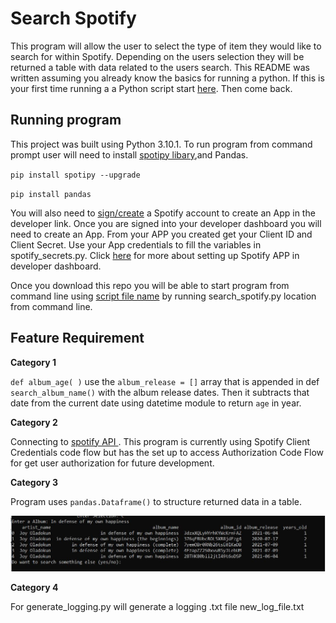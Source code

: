 # Search Spotify 
This program will allow the user to select the type of item they would like to search for within Spotify. Depending on the users selection they will be returned a table with data related to the users search. This README was written assuming you already know the basics for running a python. If this is your first time running a a Python script start [here](https://realpython.com/run-python-scripts/#using-the-python-command). Then come back. 

## Running program 
This project was built using Python 3.10.1.
To run program from command prompt user will need to install [spotipy libary](https://spotipy.readthedocs.io/en/2.19.0/#installation),and  Pandas. 

`pip install spotipy --upgrade`

`pip install pandas`

You will also need to [sign/create](https://developer.spotify.com/dashboard/) a Spotify account to create an App in the developer link. Once you are signed into your developer dashboard you will need to create an App. From your APP you created get your Client ID and Client Secret. Use your App credentials to fill the variables in spotify_secrets.py. Click [here](https://developer.spotify.com/documentation/web-api/quick-start/) for more about setting up Spotify APP in developer dashboard. 


Once you download this repo you will be able to start program from command line using [script file name](https://realpython.com/run-python-scripts/#using-the-script-filename) by running search_spotify.py location from command line. 

## Feature Requirement 
**Category 1** 

`def album_age( )` use the `album_release = []` array that is appended in def `search_album_name()` with the album release dates. Then it subtracts that date from the current date using datetime module to return  `age` in year. 

**Category 2** 

Connecting to [spotify API ](https://developer.spotify.com/documentation/web-api/reference/#/operations/search). This program is currently using Spotify Client Credentials code flow but has the set up to access Authorization Code Flow for get user authorization for future development. 

**Category 3** 

Program uses `pandas.Dataframe()` to structure returned data in a table.


![Table example](https://github.com/Cgeorge11/spotify_project/blob/main/images/Example_table_output.JPG) 

**Category 4** 

For generate_logging.py  will generate a logging .txt file new_log_file.txt 
